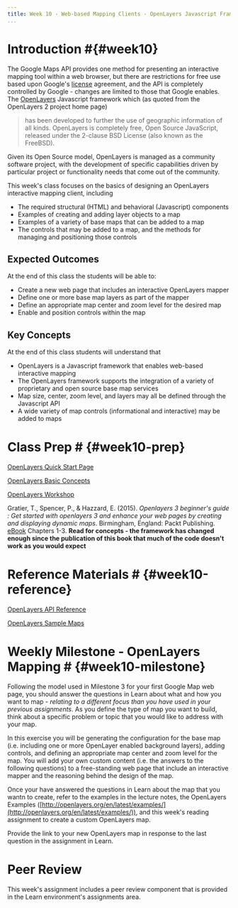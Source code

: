 ```yaml
---
title: Week 10 - Web-based Mapping Clients - OpenLayers Javascript Framework
...
```


<!---------------------------------------------------------------------------->
<!-- Week 10 ----------------------------------------------------------------->
<!---------------------------------------------------------------------------->

# Introduction #{#week10}

The Google Maps API provides one method for presenting an interactive mapping tool within a web browser, but there are restrictions for free use based upon Google's [license](https://developers.google.com/maps/licensing) agreement, and the API is completely controlled by Google - changes are limited to those that Google enables. The [OpenLayers](http://openlayers.org/) Javascript framework which (as quoted from the OpenLayers 2 project home page)

> has been developed to further the use of geographic information of all kinds. OpenLayers is completely free, Open Source JavaScript, released under the 2-clause BSD License (also known as the FreeBSD).

Given its Open Source model, OpenLayers is managed as a community software project, with the development of specific capabilities driven by particular project or functionality needs that come out of the community. 

This week's class focuses on the basics of designing an OpenLayers interactive mapping client, including 

* The required structural (HTML) and behavioral (Javascript) components
* Examples of creating and adding layer objects to a map
* Examples of a variety of base maps that can be added to a map
* The controls that may be added to a map, and the methods for managing and positioning those controls


## Expected Outcomes ##

At the end of this class the students will be able to:

* Create a new web page that includes an interactive OpenLayers mapper
* Define one or more base map layers as part of the mapper
* Define an appropriate map center and zoom level for the desired map
* Enable and position controls within the map


## Key Concepts ##

At the end of this class students will understand that

* OpenLayers is a Javascript framework that enables web-based interactive mapping
* The OpenLayers framework supports the integration of a variety of proprietary and open source base map services
* Map size, center, zoom level, and layers may all be defined through the Javascript API
* A wide variety of map controls (informational and interactive) may be added to maps



# Class Prep # {#week10-prep}

[OpenLayers Quick Start Page](http://openlayers.org/en/latest/doc/quickstart.html)

[OpenLayers Basic Concepts](http://openlayers.org/en/latest/doc/tutorials/concepts.html)

[OpenLayers Workshop](http://openlayers.org/workshop/en/index.html)

Gratier, T., Spencer, P., & Hazzard, E. (2015). *Openlayers 3 beginner's guide : Get started with openlayers 3 and enhance your web pages by creating and displaying dynamic maps*. Birmingham, England: Packt Publishing. [eBook](https://unm-on-worldcat-org.libproxy.unm.edu/oclc/903963849?databaseList=1271,143,1487,1533,1540,1672,1708,173,1925,2006,2007,203,2201,2237,2259,2260,2261,2262,2263,2264,2267,2268,2281,2328,3036,3201,638) Chapters 1-3. **Read for concepts - the framework has changed enough since the publication of this book that much of the code doesn't work as you would expect**

# Reference Materials # {#week10-reference}

[OpenLayers API Reference](http://openlayers.org/en/latest/apidoc/)

[OpenLayers Sample Maps](http://openlayers.org/en/latest/examples/)

# Weekly Milestone - OpenLayers Mapping # {#week10-milestone}

Following the model used in Milestone 3 for your first Google Map web page, you should answer the questions in Learn about what and how you want to map - _relating to a different focus than you have used in your previous assignments_. As you define the type of map you want to build, think about a specific problem or topic that you would like to address with your map. 

In this exercise you will be generating the configuration for the base map (i.e. including one or more OpenLayer enabled background layers), adding controls, and defining an appropriate map center and zoom level for the map. You will add your own custom content (i.e. the answers to the following questions) to a free-standing web page that include an interactive mapper and the reasoning behind the design of the map.

Once your have answered the questions in Learn about the map that you wantn to create, refer to the examples in the lecture notes, the OpenLayers Examples ([http://openlayers.org/en/latest/examples/](http://openlayers.org/en/latest/examples/)), and this week's reading assignment to create a custom OpenLayers map.

Provide the link to your new OpenLayers map in response to the last question in the assignment in Learn. 

# Peer Review #

This week's assignment includes a peer review component that is provided in the Learn environment's assignments area. 


